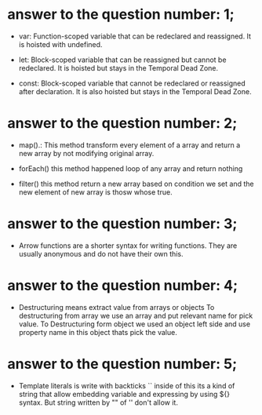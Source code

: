 # answer to the question number: 1;
* var: Function-scoped variable that can be redeclared and reassigned. It is hoisted with undefined.

* let: Block-scoped variable that can be reassigned but cannot be redeclared. It is hoisted but stays in the Temporal Dead Zone.

* const: Block-scoped variable that cannot be redeclared or reassigned after declaration. It is also hoisted but stays in the Temporal Dead Zone.


# answer to the question number: 2;
* map().: This method transform every element of a array and return a new array by not modifying original array.

* forEach() this method happened loop of any array and return nothing

* filter() this method return a new array based on condition we set and the new element of new array is thosw whose true.


# answer to the question number: 3;
* Arrow functions are a shorter syntax for writing functions. They are usually anonymous and do not have their own this.


# answer to the question number: 4;
* Destructuring means extract value from arrays or objects To destructuring from array we use an array and put relevant name for pick value. To Destructuring form object we used an object left side and use property name in this object thats pick the value.


# answer to the question number: 5;
* Template literals is write with backticks `` inside of this its a kind of string that allow embedding variable and expressing by using ${} syntax. But string written by "" of '' don't allow it.



